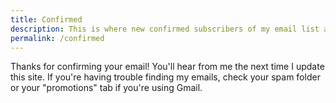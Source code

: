 ```yaml
---
title: Confirmed
description: This is where new confirmed subscribers of my email list are sent
permalink: /confirmed
---
```

Thanks for confirming your email! You'll hear from me the next time I update this site. If you're having trouble finding my emails, check your spam folder or your "promotions" tab if you're using Gmail.
